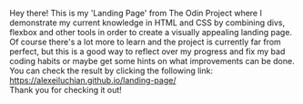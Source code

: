 Hey there! This is my 'Landing Page' from The Odin Project where I demonstrate my current knowledge in HTML and CSS by combining divs, flexbox and other tools in order to create a visually appealing landing page.  
Of course there's a lot more to learn and the project is currently far from perfect, but this is a good way to reflect over my progress and fix my bad coding habits or maybe get some hints on what improvements can be done.  
You can check the result by clicking the following link: https://alexeiluchian.github.io/landing-page/  
Thank you for checking it out!